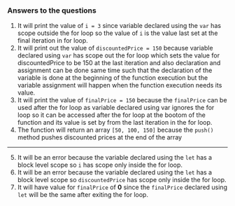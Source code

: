 
### Answers to the questions

1. It will print the value of `i = 3` since variable declared using the `var` has scope outside the for loop so the value 
    of `i` is the value      last set at the final iteration in for loop.
2. It will print out the value of `discountedPrice = 150` because variable declared using `var` has scope out the for loop 
    which sets the value for discountedPrice to be 150 at the last iteration and also declaration and assignment can be done 
    same time such that the declaration of the variable is done at the beginning of the function execution but the variable 
    assignment will happen when the function execution needs its value.
3. It will print the value of `finalPrice = 150` because the `finalPrice` can be used after the for loop as variable declared 
    using var ignores the for loop so it can be accessed after the for loop at the bootom of the function and its value is set 
    by from the last iteration in the for loop.
4. The function will return an array `[50, 100, 150]` because the `push()` method pushes discounted prices at the end of the 
   array
   
  ***
5. It will be an error because the variable declared using the `let` has a block level scope so `i` has scope only inside the for loop.
6. It will be an error because the variable declared using the `let` has a block level scope so `discountedPrice` has scope only inside the for loop.
7. It will have value for `finalPrice` of **0** since the `finalPrice` declared using `let` will be the same after exiting the for loop.
